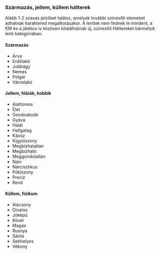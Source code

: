###  Származás, jellem, küllem hátterek

<!-- tag: szarmazas__jellem__kullem__hatter -->

Alább 1-2 szavas jelzőket találsz, amelyek további szinesítő elemeket adhatnak karaktered megalkotásakor. A lentiek nem fednek le mindent, a KM és a játékos is közösen kitalálhatnak új, szinesítő Háttereket bármelyik lenti kategóriában.

#### Származás

- Árva
- Erdőlakó
- Jobbágy
- Nemes
- Polgár
- Városlakó


#### Jellem, fóbiák, hobbik

- Alattomos
- Élet
- Gondoskodó
- Gyáva
- Halál
- Hallgatag
- Káosz
- Kígyóiszony
- Megbízhatatlan
- Megbízható
- Meggondolatlan
- Naív
- Nárcisztikus
- Pókiszony
- Precíz
- Rend


#### Küllem, fizikum

- Alacsony
- Divatos
- Jóképű
- Kövér
- Magas
- Rusnya
- Sánta
- Sebhelyes
- Vékony
